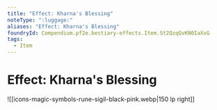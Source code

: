 ```yaml
---
title: "Effect: Kharna's Blessing"
noteType: ":luggage:"
aliases: "Effect: Kharna's Blessing"
foundryId: Compendium.pf2e.bestiary-effects.Item.St2QzqQvKN0IaXxG
tags:
  - Item
---
```


# Effect: Kharna's Blessing
![[icons-magic-symbols-rune-sigil-black-pink.webp|150 lp right]]
